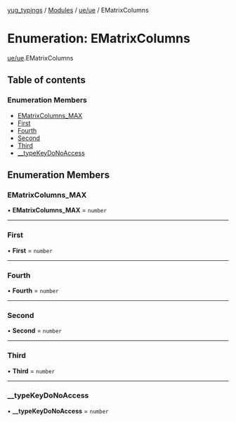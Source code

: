 [yug_typings](../README.md) / [Modules](../modules.md) / [ue/ue](../modules/ue_ue.md) / EMatrixColumns

# Enumeration: EMatrixColumns

[ue/ue](../modules/ue_ue.md).EMatrixColumns

## Table of contents

### Enumeration Members

- [EMatrixColumns\_MAX](ue_ue.EMatrixColumns.md#ematrixcolumns_max)
- [First](ue_ue.EMatrixColumns.md#first)
- [Fourth](ue_ue.EMatrixColumns.md#fourth)
- [Second](ue_ue.EMatrixColumns.md#second)
- [Third](ue_ue.EMatrixColumns.md#third)
- [\_\_typeKeyDoNoAccess](ue_ue.EMatrixColumns.md#__typekeydonoaccess)

## Enumeration Members

### EMatrixColumns\_MAX

• **EMatrixColumns\_MAX** = `number`

___

### First

• **First** = `number`

___

### Fourth

• **Fourth** = `number`

___

### Second

• **Second** = `number`

___

### Third

• **Third** = `number`

___

### \_\_typeKeyDoNoAccess

• **\_\_typeKeyDoNoAccess** = `number`

